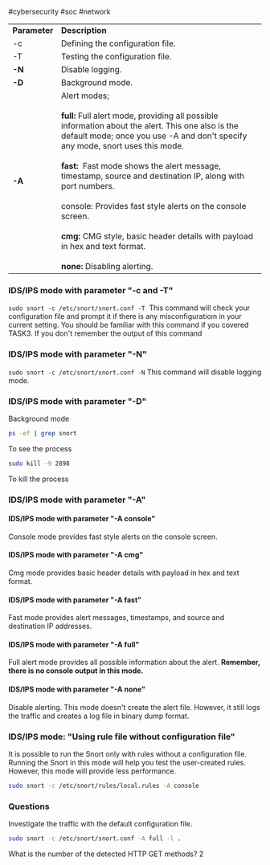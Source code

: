 #cybersecurity #soc #network 

|   |   |
|---|---|
|**Parameter**|**Description**|
|-c|Defining the configuration file.|
|-T|Testing the configuration file.|
|**-N**|Disable logging.|
|**-D**|Background mode.|
|**-A**|Alert modes;  <br><br>**full:** Full alert mode, providing all possible information about the alert. This one also is the default mode; once you use -A and don't specify any mode, snort uses this mode.<br><br>**fast:**  Fast mode shows the alert message, timestamp, source and destination IP, along with port numbers.<br><br>console: Provides fast style alerts on the console screen.<br><br>**cmg:** CMG style, basic header details with payload in hex and text format.<br><br>**none:** Disabling alerting.|

### IDS/IPS mode with parameter "-c and -T"

`sudo snort -c /etc/snort/snort.conf -T`  This command will check your configuration file and prompt it if there is any misconfiguratioın in your current setting. You should be familiar with this command if you covered TASK3. If you don't remember the output of this command

### IDS/IPS mode with parameter "-N"

`sudo snort -c /etc/snort/snort.conf -N`
This command will disable logging mode.

### IDS/IPS mode with parameter "-D"
Background mode

```bash
ps -ef | grep snort
```
To see the process

```bash
sudo kill -9 2898
```
To kill the process

### IDS/IPS mode with parameter "-A"

#### IDS/IPS mode with parameter "-A console"
Console mode provides fast style alerts on the console screen.

#### IDS/IPS mode with parameter "-A cmg"
Cmg mode provides basic header details with payload in hex and text format.

#### IDS/IPS mode with parameter "-A fast"
Fast mode provides alert messages, timestamps, and source and destination IP addresses.

#### IDS/IPS mode with parameter "-A full"
Full alert mode provides all possible information about the alert. **Remember, there is no console output in this mode.**

#### IDS/IPS mode with parameter "-A none"
Disable alerting. This mode doesn't create the alert file. However, it still logs the traffic and creates a log file in binary dump format.

### IDS/IPS mode: "Using rule file without configuration file"
It is possible to run the Snort only with rules without a configuration file. Running the Snort in this mode will help you test the user-created rules. However, this mode will provide less performance.

```bash
sudo snort -c /etc/snort/rules/local.rules -A console
```

### Questions
Investigate the traffic with the default configuration file.
```bash
sudo snort -c /etc/snort/snort.conf -A full -l .
```

What is the number of the detected HTTP GET methods?
2

